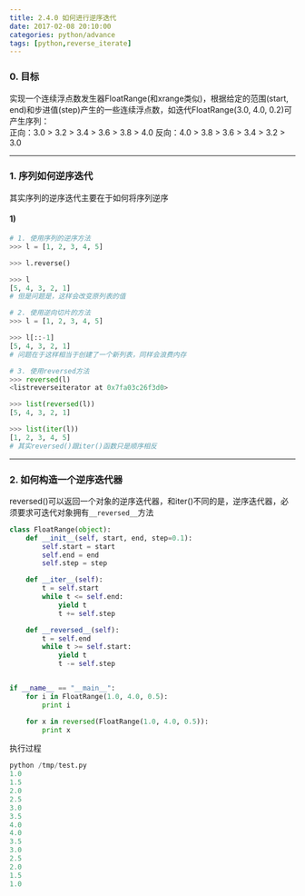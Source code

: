 ```yaml
---
title: 2.4.0 如何进行逆序迭代
date: 2017-02-08 20:10:00
categories: python/advance
tags: [python,reverse_iterate]
---
```


### 0. 目标
实现一个连续浮点数发生器FloatRange(和xrange类似)，根据给定的范围(start, end)和步进值(step)产生的一些连续浮点数，如迭代FloatRange(3.0, 4.0, 0.2)可产生序列：  
正向：3.0 > 3.2 > 3.4 > 3.6 > 3.8 > 4.0
反向：4.0 > 3.8 > 3.6 > 3.4 > 3.2 > 3.0

---

### 1. 序列如何逆序迭代
其实序列的逆序迭代主要在于如何将序列逆序
#### 1)
``` python
# 1. 使用序列的逆序方法
>>> l = [1, 2, 3, 4, 5]

>>> l.reverse()

>>> l
[5, 4, 3, 2, 1]
# 但是问题是，这样会改变原列表的值

# 2. 使用逆向切片的方法
>>> l = [1, 2, 3, 4, 5]

>>> l[::-1]
[5, 4, 3, 2, 1]
# 问题在于这样相当于创建了一个新列表，同样会浪费内存

# 3. 使用reversed方法
>>> reversed(l)
<listreverseiterator at 0x7fa03c26f3d0>

>>> list(reversed(l))
[5, 4, 3, 2, 1]

>>> list(iter(l))
[1, 2, 3, 4, 5]
# 其实reversed()跟iter()函数只是顺序相反
```

---

### 2. 如何构造一个逆序迭代器
reversed()可以返回一个对象的逆序迭代器，和iter()不同的是，逆序迭代器，必须要求可迭代对象拥有`__reversed__`方法
``` python
class FloatRange(object):
    def __init__(self, start, end, step=0.1):
        self.start = start
        self.end = end
        self.step = step

    def __iter__(self):
        t = self.start
        while t <= self.end:
            yield t
            t += self.step

    def __reversed__(self):
        t = self.end
        while t >= self.start:
            yield t
            t -= self.step


if __name__ == "__main__":
    for i in FloatRange(1.0, 4.0, 0.5):
        print i

    for x in reversed(FloatRange(1.0, 4.0, 0.5)):
        print x
```

执行过程
``` python
python /tmp/test.py
1.0
1.5
2.0
2.5
3.0
3.5
4.0
4.0
3.5
3.0
2.5
2.0
1.5
1.0
```
